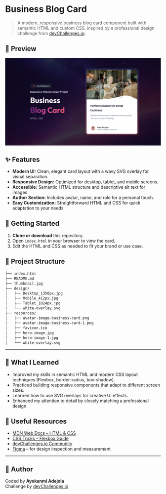 

# Business Blog Card

>A modern, responsive business blog card component built with semantic HTML and custom CSS, inspired by a professional design challenge from [devChallenges.io](https://www.devchallenges.io/).

## 📸 Preview
![Business Blog Card Preview](thumbnail.jpg)

## ✨ Features
- **Modern UI:** Clean, elegant card layout with a wavy SVG overlay for visual separation.
- **Responsive Design:** Optimized for desktop, tablet, and mobile screens.
- **Accessible:** Semantic HTML structure and descriptive alt text for images.
- **Author Section:** Includes avatar, name, and role for a personal touch.
- **Easy Customization:** Straightforward HTML and CSS for quick adaptation to your needs.



## 🚀 Getting Started
1. **Clone or download** this repository.
2. Open `index.html` in your browser to view the card.
3. Edit the HTML and CSS as needed to fit your brand or use case.

## 📁 Project Structure
```
├── index.html
├── README.md
├── thumbnail.jpg
├── design/
│   ├── Desktop_1350px.jpg
│   ├── Mobile_412px.jpg
│   ├── Tablet_1024px.jpg
│   └── white-overlay.svg
├── resources/
│   ├── avatar-image-business-card.png
│   ├── avatar-image-business-card-1.png
│   ├── favicon.ico
│   ├── hero-image.jpg
│   ├── hero-image-1.jpg
│   └── white-overlay.svg
```

---

## 🧠 What I Learned
- Improved my skills in semantic HTML and modern CSS layout techniques (Flexbox, border-radius, box-shadow).
- Practiced building responsive components that adapt to different screen sizes.
- Learned how to use SVG overlays for creative UI effects.
- Enhanced my attention to detail by closely matching a professional design.

## 🔗 Useful Resources
- [MDN Web Docs – HTML & CSS](https://developer.mozilla.org/)
- [CSS Tricks – Flexbox Guide](https://css-tricks.com/snippets/css/a-guide-to-flexbox/)
- [devChallenges.io Community](https://devchallenges.io/)
- [Figma](https://www.figma.com/) – for design inspection and measurement

---


## 👤 Author
Coded by **Ayokanmi Adejola**  
Challenge by [devChallenges.io](https://devchallenges.io/)


